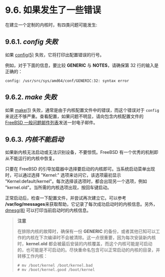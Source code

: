# 9.6. 如果发生了一些错误

在建立一个定制的内核时，有四类问题可能发生:

## 9.6.1. *config* ***失败***

如果 [config(5)](https://man.freebsd.org/cgi/man.cgi?query=config&sektion=5&format=html) 失败，它将打印出配置错误的行号。

例如，对于下面的信息，要比较 **GENERIC** 与 **NOTES**，请确保第 32 行的输入是正确的：

```
config: /usr/src/sys/amd64/conf/GENERIC:32: syntax error
```

## 9.6.2. *make* ***失败***

如果 [make(1)](https://man.freebsd.org/cgi/man.cgi?query=make&sektion=1&format=html) 失败，通常是由于内核配置文件中的错误，而这个错误对于 `config` 来说还不够严重。查看配置，如果问题不明显，请向包含内核配置文件的 [FreeBSD 一般问题邮件列表](https://lists.freebsd.org/subscription/freebsd-questions)发送一封电子邮件。

## 9.6.3. ***内核不能启动***

如果新内核无法启动或无法识别设备，不要惊慌。FreeBSD 有一个优秀的机制即从不能运行的内核中恢复。

只要在 FreeBSD 的引导加载器中选择要启动的内核即可。当系统启动菜单出现时，可以通过选择 "Kernel:" 选项来访问它，该选项最初显示 "Kernel:default/kernel"。每次选择该选项时，都会出现另一个选项，例如 "kernel.old"。当所需的内核选项出现，按回车键启动。

正常启动后，检查一下配置文件，并尝试再次建立它。可以参考 **/var/log/messages**来获取帮助，它记录了每次成功启动时的内核信息。另外，[dmesg(8)](https://www.freebsd.org/cgi/man.cgi?query=dmesg&sektion=8&format=html) 可以打印当前启动时的内核信息。

>**注意**
>
>在排除内核的故障时，确保有一份 **GENERIC** 的备份，或者其他已知可以工作的内核在下次编译时不会被清除。这一点很重要，因为每次安装新内核时，**kernel.old** 都会被最后安装的内核覆盖，而这个内核可能是可启动的，也可能是不可启动的。尽快重命名包含可以正常启动的内核的目录，并转移工作内核：
>
>```
># mv /boot/kernel /boot/kernel.bad
># mv /boot/kernel.good /boot/kernel
>```
